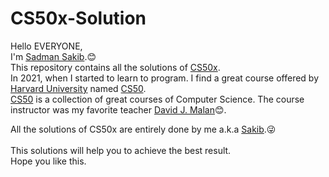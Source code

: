 # CS50x-Solution
Hello EVERYONE,\
I'm [Sadman Sakib](https://github.com/Sakib831).😊\
This repository contains all the solutions of [CS50x](https://cs50.harvard.edu/x/2021/).\
In 2021, when I started to learn to program.
I find a great course offered by [Harvard University](https://www.harvard.edu/) named [CS50](https://cs50.harvard.edu/college/2021/fall/).\
[CS50](https://cs50.harvard.edu/x/2021/) is a collection of great courses of Computer Science. The course instructor was my favorite teacher [David J. Malan](https://www.facebook.com/dmalan)😊.

All the solutions of CS50x are entirely done by me a.k.a [Sakib](https://github.com/Sakib831).😜
<br>
<br>
This solutions will help you to achieve the best result.\
Hope you like this.
